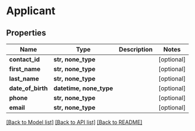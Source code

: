 # Applicant


## Properties
Name | Type | Description | Notes
------------ | ------------- | ------------- | -------------
**contact_id** | **str, none_type** |  | [optional] 
**first_name** | **str, none_type** |  | [optional] 
**last_name** | **str, none_type** |  | [optional] 
**date_of_birth** | **datetime, none_type** |  | [optional] 
**phone** | **str, none_type** |  | [optional] 
**email** | **str, none_type** |  | [optional] 

[[Back to Model list]](../README.md#documentation-for-models) [[Back to API list]](../README.md#documentation-for-api-endpoints) [[Back to README]](../README.md)


